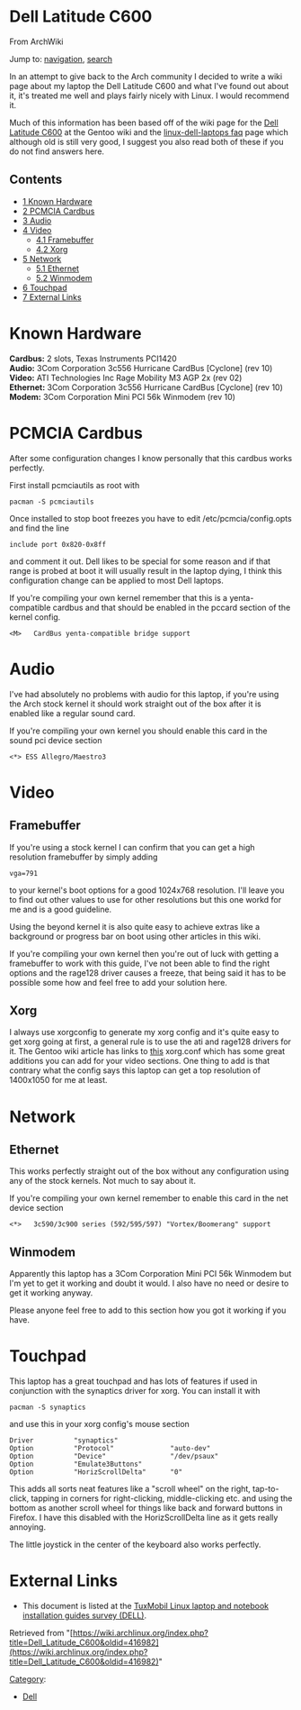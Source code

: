 # Dell Latitude C600

From ArchWiki

Jump to: [navigation](#column-one), [search](#searchInput)

In an attempt to give back to the Arch community I decided to write a wiki page about my laptop the Dell Latitude C600 and what I've found out about it, it's treated me well and plays fairly nicely with Linux. I would recommend it.

Much of this information has been based off of the wiki page for the [Dell Latitude C600](http://gentoo-wiki.com/HARDWARE_Dell_Latitude_C600) at the Gentoo wiki and the [linux-dell-laptops faq](http://www.whacked.net/ldl/faq/) page which although old is still very good, I suggest you also read both of these if you do not find answers here.

## Contents

*   [1 Known Hardware](#Known_Hardware)
*   [2 PCMCIA Cardbus](#PCMCIA_Cardbus)
*   [3 Audio](#Audio)
*   [4 Video](#Video)
    *   [4.1 Framebuffer](#Framebuffer)
    *   [4.2 Xorg](#Xorg)
*   [5 Network](#Network)
    *   [5.1 Ethernet](#Ethernet)
    *   [5.2 Winmodem](#Winmodem)
*   [6 Touchpad](#Touchpad)
*   [7 External Links](#External_Links)

# Known Hardware

**Cardbus:** 2 slots, Texas Instruments PCI1420  
**Audio:** 3Com Corporation 3c556 Hurricane CardBus [Cyclone] (rev 10)  
**Video:** ATI Technologies Inc Rage Mobility M3 AGP 2x (rev 02)  
**Ethernet:** 3Com Corporation 3c556 Hurricane CardBus [Cyclone] (rev 10)  
**Modem:** 3Com Corporation Mini PCI 56k Winmodem (rev 10)

# PCMCIA Cardbus

After some configuration changes I know personally that this cardbus works perfectly.

First install pcmciautils as root with

```
pacman -S pcmciautils

```

Once installed to stop boot freezes you have to edit /etc/pcmcia/config.opts and find the line

```
include port 0x820-0x8ff

```

and comment it out. Dell likes to be special for some reason and if that range is probed at boot it will usually result in the laptop dying, I think this configuration change can be applied to most Dell laptops.

If you're compiling your own kernel remember that this is a yenta-compatible cardbus and that should be enabled in the pccard section of the kernel config.

```
<M>   CardBus yenta-compatible bridge support 

```

# Audio

I've had absolutely no problems with audio for this laptop, if you're using the Arch stock kernel it should work straight out of the box after it is enabled like a regular sound card.

If you're compiling your own kernel you should enable this card in the sound pci device section

```
<*> ESS Allegro/Maestro3

```

# Video

## Framebuffer

If you're using a stock kernel I can confirm that you can get a high resolution framebuffer by simply adding

```
vga=791

```

to your kernel's boot options for a good 1024x768 resolution. I'll leave you to find out other values to use for other resolutions but this one workd for me and is a good guideline.

Using the beyond kernel it is also quite easy to achieve extras like a background or progress bar on boot using other articles in this wiki.

If you're compiling your own kernel then you're out of luck with getting a framebuffer to work with this guide, I've not been able to find the right options and the rage128 driver causes a freeze, that being said it has to be possible some how and feel free to add your solution here.

## Xorg

I always use xorgconfig to generate my xorg config and it's quite easy to get xorg going at first, a general rule is to use the ati and rage128 drivers for it. The Gentoo wiki article has links to [this](http://rserve.biz/gentoo/kilrathi/xorg.conf) xorg.conf which has some great additions you can add for your video sections. One thing to add is that contrary what the config says this laptop can get a top resolution of 1400x1050 for me at least.

# Network

## Ethernet

This works perfectly straight out of the box without any configuration using any of the stock kernels. Not much to say about it.

If you're compiling your own kernel remember to enable this card in the net device section

```
<*>   3c590/3c900 series (592/595/597) "Vortex/Boomerang" support

```

## Winmodem

Apparently this laptop has a 3Com Corporation Mini PCI 56k Winmodem but I'm yet to get it working and doubt it would. I also have no need or desire to get it working anyway.

Please anyone feel free to add to this section how you got it working if you have.

# Touchpad

This laptop has a great touchpad and has lots of features if used in conjunction with the synaptics driver for xorg. You can install it with

```
pacman -S synaptics

```

and use this in your xorg config's mouse section

```
Driver          "synaptics"
Option          "Protocol"              "auto-dev"
Option          "Device"                "/dev/psaux"
Option          "Emulate3Buttons"
Option          "HorizScrollDelta"      "0"

```

This adds all sorts neat features like a "scroll wheel" on the right, tap-to-click, tapping in corners for right-clicking, middle-clicking etc. and using the bottom as another scroll wheel for things like back and forward buttons in Firefox. I have this disabled with the HorizScrollDelta line as it gets really annoying.

The little joystick in the center of the keyboard also works perfectly.

# External Links

*   This document is listed at the [TuxMobil Linux laptop and notebook installation guides survey (DELL)](http://tuxmobil.org/dell.html).

Retrieved from "[https://wiki.archlinux.org/index.php?title=Dell_Latitude_C600&oldid=416982](https://wiki.archlinux.org/index.php?title=Dell_Latitude_C600&oldid=416982)"

[Category](/index.php/Special:Categories "Special:Categories"):

*   [Dell](/index.php/Category:Dell "Category:Dell")